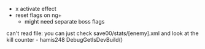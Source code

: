 - x activate effect
- reset flags on ng+
  - might need separate boss flags

can't read file:
you can just check save00/stats/[enemy].xml and look at the kill counter - hamis248
DebugGetIsDevBuild()
